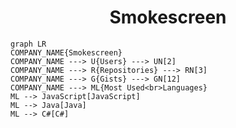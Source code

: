 <h1 align="center">Smokescreen</h1>

```mermaid
graph LR
COMPANY_NAME{Smokescreen}
COMPANY_NAME ---> U{Users} ---> UN[2]
COMPANY_NAME ---> R{Repositories} ---> RN[3]
COMPANY_NAME ---> G{Gists} ---> GN[12]
COMPANY_NAME ---> ML{Most Used<br>Languages}
ML --> JavaScript[JavaScript]
ML --> Java[Java]
ML --> C#[C#]
```
